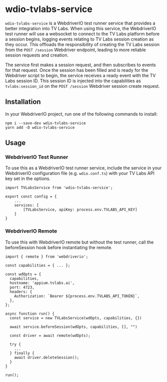 # wdio-tvlabs-service

`wdio-tvlabs-service` is a WebdriverIO test runner service that provides a better integration into TV Labs. When using this service, the WebdriverIO test runner will use a websocket to connect to the TV Labs platform before a session begins, logging events relating to TV Labs session creation as they occur. This offloads the responsibility of creating the TV Labs session from the `POST /session` Webdriver endpoint, leading to more reliable session requests and creation.

The service first makes a session request, and then subscribes to events for that request. Once the session has been filled and is ready for the Webdriver script to begin, the service receives a ready event with the TV Labs session ID. This session ID is injected into the capabilities as `tvlabs:session_id` on the `POST /session` Webdriver session create request.

## Installation

In your WebdriverIO project, run one of the following commands to install:

```
npm i --save-dev wdio-tvlabs-service
yarn add -D wdio-tvlabs-service
```

## Usage

### WebdriverIO Test Runner

To use this as a WebdriverIO test runner service, include the service in your WebdriverIO configuration file (e.g. `wdio.conf.ts`) with your TV Labs API key set in the options.

```
import TVLabsService from 'wdio-tvlabs-service';

export const config = {
    ...
    services: [
        [TVLabsService, apiKey: process.env.TVLABS_API_KEY]
    ]
}
```

### WebdriverIO Remote

To use this with WebdriverIO remote but without the test runner, call the beforeSession hook before instantiating the remote.

```
import { remote } from 'webdriverio';

const capabilities = { ... };

const wdOpts = {
  capabilities,
  hostname: 'appium.tvlabs.ai',
  port: 4723,
  headers: {
    Authorization: `Bearer ${process.env.TVLABS_API_TOKEN}`,
  },
};

async function run() {
  const service = new TVLabsService(wdOpts, capabilities, {})

  await service.beforeSession(wdOpts, capabilities, [], "")

  const driver = await remote(wdOpts);

  try {
    ...
  } finally {
    await driver.deleteSession();
  }
}

run();
```
